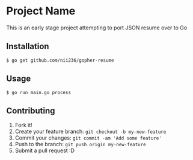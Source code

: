 # Project Name

This is an early stage project attempting to port JSON resume over to Go

## Installation

```
$ go get github.com/nii236/gopher-resume
```

## Usage

```
$ go run main.go process
```

## Contributing

1. Fork it!
2. Create your feature branch: `git checkout -b my-new-feature`
3. Commit your changes: `git commit -am 'Add some feature'`
4. Push to the branch: `git push origin my-new-feature`
5. Submit a pull request :D
